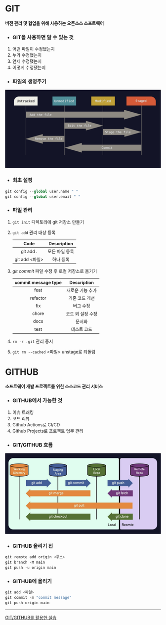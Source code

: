 # GIT
#### 버전 관리 및 협업을 위해 사용하는 오픈소스 소프트웨어

+ ### GIT을 사용하면 알 수 있는 것
1. 어떤 파일이 수정됐는지
2. 누가 수정했는지
3. 언제 수정됐는지
4. 어떻게 수정됐는지

+ ### 파일의 생명주기
![tracked=unmodified, modified, staged](<파일의 생명주기-1.png>)

+ ### 최초 설정
```python
git config --global user.name " "
git config --global user.email " "
```
+ ### 파일 관리
1. `git init` 디렉토리에 git 저장소 만들기
2. `git add` 관리 대상 등록

   |Code|Description|
   |:--:|:--:|
   |git add .|모든 파일 등록|
   |git add <파일>|하나 등록|

3. *git commit* 파일 수정 후 로컬 저장소로 옮기기
   
   |commit message type|Description|
   |:--:|:--:|
   |feat|새로운 기능 추가|
   |refactor|기존 코드 개선|
   |fix|버그 수정|
   |chore|코드 외 설정 수정|
   |docs|문서화|
   |test|테스트 코드|
4. `rm -r .git` 관리 중지
5. `git rm --cached` <파일> unstage로 되돌림


# GITHUB
#### 소프트웨어 개발 프로젝트를 위한 소스코드 관리 서비스

+ ### GITHUB에서 가능한 것
1. 이슈 트래킹
2. 코드 리뷰
3. Github Actions로 CI/CD
4. Github Projects로 프로젝트 업무 관리

+ ### GIT/GITHUB 흐름
![Local=GIT, Remote=GITHUB](image.png)

+ ### GITHUB 올리기 전
```python
git remote add origin <주소>
git branch -M main
git push -u origin main
```
   
+ ### GITHUB에 올리기
```python
git add <파일>
git commit -m "commit message"
git push origin main
```
   

___

[GIT/GITHUB를 활용한 실습](https://github.com/pm0512/pm0512)
